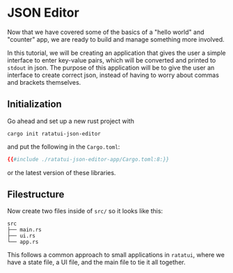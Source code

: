 # JSON Editor

Now that we have covered some of the basics of a "hello world" and "counter" app, we are ready to
build and manage something more involved.

In this tutorial, we will be creating an application that gives the user a simple interface to enter
key-value pairs, which will be converted and printed to `stdout` in json. The purpose of this
application will be to give the user an interface to create correct json, instead of having to worry
about commas and brackets themselves.

## Initialization

Go ahead and set up a new rust project with

```shell
cargo init ratatui-json-editor
```

and put the following in the `Cargo.toml`:

```toml
{{#include ./ratatui-json-editor-app/Cargo.toml:8:}}
```

or the latest version of these libraries.

## Filestructure

Now create two files inside of `src/` so it looks like this:

```plain
src
├── main.rs
├── ui.rs
└── app.rs
```

This follows a common approach to small applications in `ratatui`, where we have a state file, a UI
file, and the main file to tie it all together.
